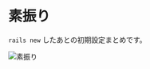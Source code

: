 # 素振り

`rails new` したあとの初期設定まとめです。

![素振り](https://i.gyazo.com/8e005102c44e26dbd4ac6af06754f849.png)
